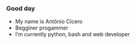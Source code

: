 ### Good day

- My name is Antônio Cícero
- Begginer progammer  
- I’m currently python, bash and web developer

